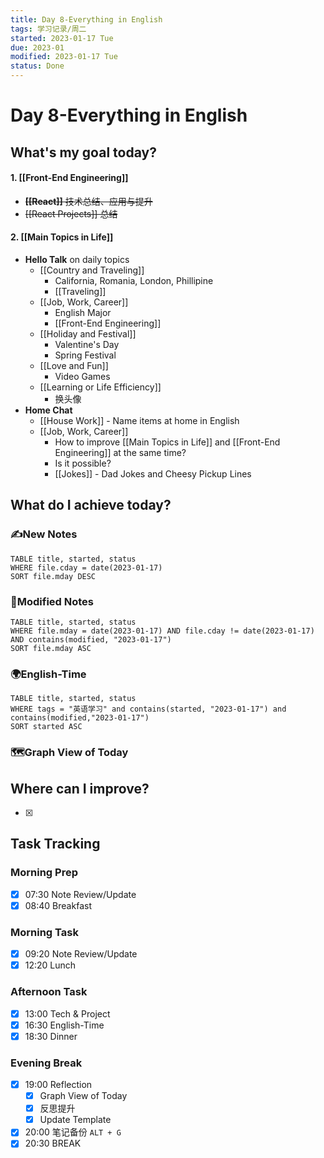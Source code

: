 ```yaml
---
title: Day 8-Everything in English
tags: 学习记录/周二
started: 2023-01-17 Tue
due: 2023-01
modified: 2023-01-17 Tue
status: Done
---
```

# Day 8-Everything in English
## What's my goal today?
#### 1. [[Front-End Engineering]]
- ~~**[[React]]** 技术总结、应用与提升~~
- ~~[[React Projects]] 总结~~
#### 2. [[Main Topics in Life]]
- **Hello Talk** on daily topics 
	- [[Country and Traveling]] 
		- California, Romania, London, Phillipine
		- [[Traveling]]
	- [[Job, Work, Career]]  
		- English Major
		- [[Front-End Engineering]] 
	- [[Holiday and Festival]] 
		- Valentine's Day
		- Spring Festival
	- [[Love and Fun]] 
		- Video Games
	- [[Learning or Life Efficiency]]
		- 换头像
- **Home Chat**
	- [[House Work]] - Name items at home in English
	- [[Job, Work, Career]] 
		-  How to improve [[Main Topics in Life]] and [[Front-End Engineering]] at the same time?
		- Is it possible?
		- [[Jokes]] - Dad Jokes and Cheesy Pickup Lines 

## What do I achieve today?
### ✍️New Notes
```dataview
TABLE title, started, status
WHERE file.cday = date(2023-01-17)
SORT file.mday DESC
```

### 📝Modified Notes

```dataview
TABLE title, started, status
WHERE file.mday = date(2023-01-17) AND file.cday != date(2023-01-17) AND contains(modified, "2023-01-17")
SORT file.mday ASC
```
### 🌍English-Time
```dataview
TABLE title, started, status
WHERE tags = "英语学习" and contains(started, "2023-01-17") and contains(modified,"2023-01-17") 
SORT started ASC
```


### 🗺️Graph View of Today

## Where can I improve?
- [x] 
## Task Tracking
### Morning Prep
- [x] 07:30 Note Review/Update
- [x] 08:40 Breakfast
### Morning Task
- [x] 09:20 Note Review/Update
- [x] 12:20 Lunch
### Afternoon Task
- [x] 13:00 Tech & Project
- [x] 16:30 English-Time
- [x] 18:30 Dinner
### Evening Break
- [x] 19:00 Reflection
	- [x] Graph View of Today
	- [x] 反思提升
	- [x] Update Template 
- [x] 20:00 笔记备份 `ALT + G`
- [x] 20:30 BREAK